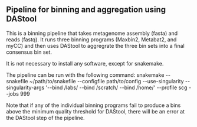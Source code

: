 ## Pipeline for binning and aggregation using DAStool

This is a binning pipeline that takes metagenome assembly (fasta) and reads (fastq). It runs three binning programs (Maxbin2, Metabat2, and myCC) and then uses DAStool to aggregrate the three bin sets into a final consensus bin set.

It is not necessary to install any software, except for snakemake.



The pipeline can be run with the following command:
snakemake --snakefile ~/path/to/snakefile --configfile path/to/config --use-singularity --singularity-args '--bind /labs/ --bind /scratch/ --bind /home/' --profile scg --jobs 999


Note that if any of the individual binning programs fail to produce a bins above the minimum quality threshold for DAStool, there will be an error at the DAStool step of the pipeline.
